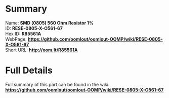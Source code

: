 
Summary
=================
  
Name: __SMD (0805) 560 Ohm Resistor 1%__    
ID: __RESE-0805-X-O561-67__   
Hex ID: __R85561A__   
WebPage: __https://github.com/oomlout/oomlout-OOMP/wiki/RESE-0805-X-O561-67__   
Short URL: __http://oom.lt/R85561A__   

Full Details
==========================
Full summary of this part can be found in the wiki:   
__https://github.com/oomlout/oomlout-OOMP/wiki/RESE-0805-X-O561-67__    

